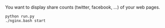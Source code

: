You want to display share counts (twitter, facebook, ...) of your web pages.

```
python run.py
./nginx.bash start
```


